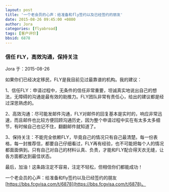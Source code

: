 ```yaml
---
layout: post
title: '一个老会员的心声：给准备和fly签约以及已经签约的朋友'
date: 2015-08-26 09:45:00 +0800
author: Jora
categories: [flyabroad]
tags: [客户评价]
bbsid: 6878
---
```


### 信任 FLY，高效沟通，保持关注

Jora 于：2015-08-26

如果你们已经决定移民，FLY是我目前见过最靠谱的机构。我的建议：

1、信任FLY：申请过程中，无条件的信任非常重要，坦诚真实地说出自己的想法，无障碍的沟通是最有效的助推力。FLY团队非常有责任心，给出的建议都是经过深思熟虑的。

2、高效沟通：尽可能发邮件沟通，FLY对邮件的回复基本是实时的，响应非常迅速，而且邮件也比较方便回顾沟通历史，因为整个申请过程中实在有太多太多细节，有时候自己也记不住，翻翻邮件就知道了。

3、保持关注：不能完全依赖FLY，毕竟自己的情况只有自己最清楚。每一份表格，每一封推荐信，都要自己仔细看过，FLY再有经验，也不可能把每个人的情况都面面俱到。只有自己对自己的材料认真、负责，才能和FLY配合得天衣无缝，让各方面都达到最佳状态。

最后，加油！这条路注定不容易，注定不轻松，但相信你们都能成功！

一个老会员的心声：给准备和fly签约以及已经签约的朋友 [https://bbs.fcgvisa.com/t/6878](https://bbs.fcgvisa.com/t/6878)。

